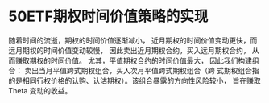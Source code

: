 # 50ETF期权时间价值策略的实现

   随着时间的流逝，期权的时间价值逐渐减小， 近月期权的时间价值变动更快，而远月期权的时间价值变动较慢， 因此卖出近月期权合约，买入远月期权合约， 从而赚取期权的时间价值。
   尤其，平值期权合约的时间价值最大， 因此我们构建组合： 卖出当月平值跨式期权组合，买入次月平值跨式期权组合（跨
式期权组合指的是相同行权价格的认购、认沽期权）。该组合暴露的方向性风险较小， 旨在赚取 Theta 变动的收益。
                    